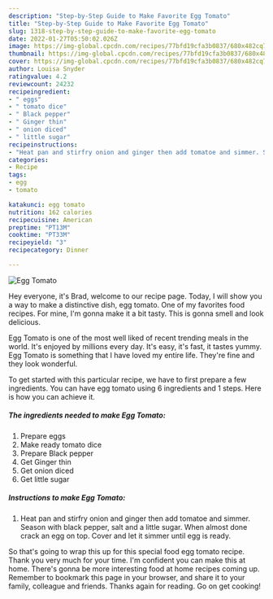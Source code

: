 ```yaml
---
description: "Step-by-Step Guide to Make Favorite Egg Tomato"
title: "Step-by-Step Guide to Make Favorite Egg Tomato"
slug: 1318-step-by-step-guide-to-make-favorite-egg-tomato
date: 2022-01-27T05:50:02.026Z
image: https://img-global.cpcdn.com/recipes/77bfd19cfa3b0837/680x482cq70/egg-tomato-recipe-main-photo.jpg
thumbnail: https://img-global.cpcdn.com/recipes/77bfd19cfa3b0837/680x482cq70/egg-tomato-recipe-main-photo.jpg
cover: https://img-global.cpcdn.com/recipes/77bfd19cfa3b0837/680x482cq70/egg-tomato-recipe-main-photo.jpg
author: Louisa Snyder
ratingvalue: 4.2
reviewcount: 24232
recipeingredient:
- " eggs"
- " tomato dice"
- " Black pepper"
- " Ginger thin"
- " onion diced"
- " little sugar"
recipeinstructions:
- "Heat pan and stirfry onion and ginger then add tomatoe and simmer. Season with black pepper, salt and a little sugar. When almost done crack an egg on top. Cover and let it simmer until egg is ready."
categories:
- Recipe
tags:
- egg
- tomato

katakunci: egg tomato 
nutrition: 162 calories
recipecuisine: American
preptime: "PT13M"
cooktime: "PT33M"
recipeyield: "3"
recipecategory: Dinner

---
```



![Egg Tomato](https://img-global.cpcdn.com/recipes/77bfd19cfa3b0837/680x482cq70/egg-tomato-recipe-main-photo.jpg)

Hey everyone, it's Brad, welcome to our recipe page. Today, I will show you a way to make a distinctive dish, egg tomato. One of my favorites food recipes. For mine, I'm gonna make it a bit tasty. This is gonna smell and look delicious.

Egg Tomato is one of the most well liked of recent trending meals in the world. It's enjoyed by millions every day. It's easy, it's fast, it tastes yummy. Egg Tomato is something that I have loved my entire life. They're fine and they look wonderful.




To get started with this particular recipe, we have to first prepare a few ingredients. You can have egg tomato using 6 ingredients and 1 steps. Here is how you can achieve it.

<!--inarticleads1-->

##### The ingredients needed to make Egg Tomato:

1. Prepare  eggs
1. Make ready  tomato dice
1. Prepare  Black pepper
1. Get  Ginger thin
1. Get  onion diced
1. Get  little sugar




<!--inarticleads2-->

##### Instructions to make Egg Tomato:

1. Heat pan and stirfry onion and ginger then add tomatoe and simmer. Season with black pepper, salt and a little sugar. When almost done crack an egg on top. Cover and let it simmer until egg is ready.




So that's going to wrap this up for this special food egg tomato recipe. Thank you very much for your time. I'm confident you can make this at home. There's gonna be more interesting food at home recipes coming up. Remember to bookmark this page in your browser, and share it to your family, colleague and friends. Thanks again for reading. Go on get cooking!
